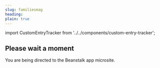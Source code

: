 ```yaml
---
slug: familiesmag
heading: 
plain: true
---
```


import CustomEntryTracker from '../../components/custom-entry-tracker';

<CustomEntryTracker/>

## Please wait a moment

You are being directed to the Beanstalk app microsite.